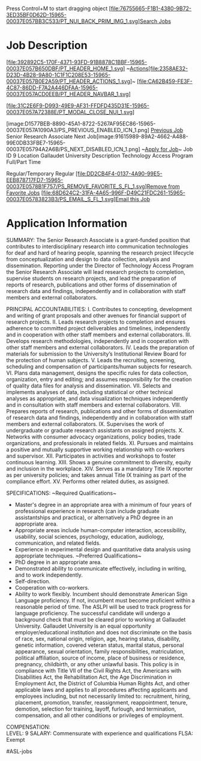 # 

Press Control+M to start dragging object
 [[file:76755665-F1B1-4380-9B72-3ED35BF0D62D-15965-00037E057BB3C533/PT_NUI_BACK_PRIM_IMG_1.svg]Search Jobs](javascript:DoBack('win0')) 

# Job Description
 [[file:392892C5-170F-4371-93FD-91B8878C1BBF-15965-00037E057B650DBF/PT_HEADER_HOME_1.svg]](javascript:DoHome('https://hrprod.gallaudet.edu/psc/HR92PRD/EMPLOYEE/HRMS/s/WEBLIB_PTBR.ISCRIPT1.FieldFormula.IScript_StartPage')) 
~[Actions[file:2358AE32-D23D-4B28-9A80-1C1F1C208E53-15965-00037E057B0E2A59/PT_HEADER_ACTIONS_1.svg]](javascript:submitAction_win0(document.win0,'PT_ACTION_MENU');)~
 [[file:CA62B459-FE3F-4C87-86DD-F7A2A446DFAA-15965-00037E057ACD0EEB/PT_HEADER_NAVBAR_1.svg]](javascript:DoNavBar(%22https://hrprod.gallaudet.edu/psc/HR92PRD_newwin/EMPLOYEE/HRMS/c/NUI_FRAMEWORK.PTNUI_NAVBAR.GBL?ICDoModelessIframe=1%22);) 

 [[file:31C2E6F9-D993-49E9-AF31-FFDFD435D31E-15965-00037E057A72388E/PT_MODAL_CLOSE_NUI_1.svg]](javascript:submitAction_win0(document.win0,'PT_CONFIRM_CLOSE');) 

[image:D1577BEB-8890-45A1-8722-5267AF95EC86-15965-00037E057A1090A3/PS_PREVIOUS_ENABLED_ICN_1.png] [Previous Job](javascript:submitAction_win0(document.win0,'DERIVED_HRS_FLU_HRS_PREVIOUS_PB');) 
Senior Research Associate 
Next Job[image:91615989-89A2-4662-A488-99E0DB33FBE7-15965-00037E05794A2A6B/PS_NEXT_DISABLED_ICN_1.png]
~[Apply for Job](javascript:submitAction_win0(document.win0,'APPLYJOB');)~
Job ID
9 
Location
Gallaudet University 
Description
Technology Access Program 
Full/Part Time
  
Regular/Temporary
Regular 
 [[file:DD2CB4F4-0137-4A90-99E5-EEB878717FD7-15965-00037E0578B1F757/PS_REMOVE_FAVORITE_S_FL_1.svg]Remove from Favorite Jobs](javascript:submitAction_win0(document.win0,'HRS_SCH_WRK2_HRS_FAVORITE_ICN$128$');) 
 [[file:68D624C2-31FA-4A65-996F-D49C21FDC261-15965-00037E05783823B3/PS_EMAIL_S_FL_1.svg]Email this Job](javascript:submitAction_win0(document.win0,'HRS_SCH_WRK_HRS_CE_EML_FRND$148$');) 
# Application Information
SUMMARY:
The Senior Research Associate is a grant-funded position that contributes to interdisciplinary research into communication technologies for deaf and hard of hearing people, spanning the research project lifecycle from conceptualization and design to data collection, analysis and dissemination. 
Reporting under the Director of Technology Access Program the Senior Research Associate will lead research projects to completion, supervise students on research projects, and lead the preparation of reports of research, publications and other forms of dissemination of research data and findings, independently and in collaboration with staff members and external collaborators.
 
PRINCIPAL ACCOUNTABILITIES:
I. Contributes to concepting, development and writing of grant proposals and other avenues for financial support of research projects. 
II. Leads research projects to completion and ensures adherence to committed project deliverables and timelines, independently and in cooperation with other staff members and external collaborators. 
III. Develops research methodologies, independently and in cooperation with other staff members and external collaborators.
IV. Leads the preparation of materials for submission to the University’s Institutional Review Board for the protection of human subjects.
V. Leads the recruiting, screening, scheduling and compensation of participants/human subjects for research.
VI. Plans data management, designs the specific rules for data collection, organization, entry and editing; and assumes responsibility for the creation of quality data files for analysis and dissemination.
VII. Selects and implements analyses of data, including statistical or other technical analyses as appropriate, and data visualization techniques independently and in consultation with staff members and external collaborators.
VIII. Prepares reports of research, publications and other forms of dissemination of research data and findings, independently and in collaboration with staff members and external collaborators.
IX. Supervises the work of undergraduate or graduate research assistants on assigned projects.
X. Networks with consumer advocacy organizations, policy bodies, trade organizations, and professionals in related fields.
XI. Pursues and maintains a positive and mutually supportive working relationship with co-workers and supervisor.
XII. Participates in activities and workshops to foster continuous learning.
XIII. Shows a genuine commitment to diversity, equity and inclusion in the workplace. 
XIV. Serves as a mandatory Title IX reporter as per university policies; and takes annual Title IX training as part of the compliance effort.
XV. Performs other related duties, as assigned.
 
SPECIFICATIONS:
~Required Qualifications~
* Master's degree in an appropriate area with a minimum of four years of professional experience in research (can include graduate assistantships and practica), or alternatively a PhD degree in an appropriate area. 
* Appropriate areas include human-computer interaction, accessibility, usability, social sciences, psychology, education, audiology, communication, and related fields. 
* Experience in experimental design and quantitative data analysis using appropriate techniques. 
~Preferred Qualifications~
* PhD degree in an appropriate area.
* Demonstrated ability to communicate effectively, including in writing, and to work independently. 
* Self-direction.
* Cooperation with co-workers.
* Ability to work flexibly. 
Incumbent should demonstrate American Sign Language proficiency.  If not, incumbent must become proficient within a reasonable period of time.  The ASLPI will be used to track progress for language proficiency.
The successful candidate will undergo a background check that must be cleared prior to working at Gallaudet University.
Gallaudet University is an equal opportunity employer/educational institution and does not discriminate on the basis of race, sex, national origin, religion, age, hearing status, disability, genetic information, covered veteran status, marital status, personal appearance, sexual orientation, family responsibilities, matriculation, political affiliation, source of income, place of business or residence, pregnancy, childbirth, or any other unlawful basis.   This policy is in compliance with Title VII of the Civil Rights Act, the Americans with Disabilities Act, the Rehabilitation Act, the Age Discrimination in Employment Act, the District of Columbia Human Rights Act, and other applicable laws and applies to all procedures affecting applicants and employees including, but not necessarily limited to: recruitment, hiring, placement, promotion, transfer, reassignment, reappointment, tenure, demotion, selection for training, layoff, furlough, and termination, compensation, and all other conditions or privileges of employment. 
 
COMPENSATION:  
LEVEL:  9
SALARY:  Commensurate with experience and qualifications
FLSA:  Exempt



#ASL-jobs